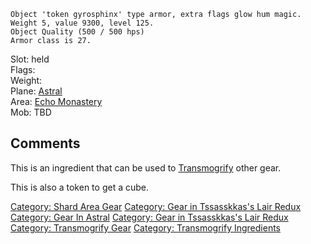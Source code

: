     Object 'token gyrosphinx' type armor, extra flags glow hum magic.
    Weight 5, value 9300, level 125.
    Object Quality (500 / 500 hps)
    Armor class is 27.

Slot: held  
Flags:  
Weight:  
Plane: [Astral](:Category:_Astral.md "wikilink")  
Area: [Echo Monastery](:Category:Echo_Monastery.md "wikilink")  
Mob: TBD  

## Comments

This is an ingredient that can be used to
[Transmogrify](transmogrify.md "wikilink") other gear.

This is also a token to get a cube.

[Category: Shard Area Gear](Category:_Shard_Area_Gear "wikilink")
[Category: Gear in Tssasskkas's Lair
Redux](Category:_Gear_in_Tssasskkas's_Lair_Redux "wikilink") [Category:
Gear In Astral](Category:_Gear_In_Astral "wikilink") [Category: Gear in
Tssasskkas's Lair
Redux](Category:_Gear_in_Tssasskkas's_Lair_Redux "wikilink") [Category:
Transmogrify Gear](Category:_Transmogrify_Gear "wikilink") [Category:
Transmogrify Ingredients](Category:_Transmogrify_Ingredients "wikilink")
